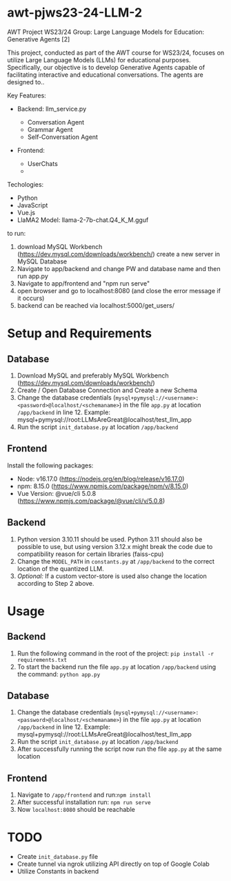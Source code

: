 # awt-pjws23-24-LLM-2
AWT Project WS23/24 Group: Large Language Models for Education: Generative Agents [2]

This project, conducted as part of the AWT course for WS23/24, focuses on utilize Large Language Models (LLMs) for educational purposes. Specifically, our objective is to develop Generative Agents capable of facilitating interactive and educational conversations. The agents are designed to..

Key Features:
- Backend: llm_service.py
  - Conversation Agent
  - Grammar Agent
  - Self-Conversation Agent
 
- Frontend:
  - UserChats
  - 

Techologies:
- Python
- JavaScript
- Vue.js
- LlaMA2 Model: llama-2-7b-chat.Q4_K_M.gguf

to run:
1. download MySQL Workbench (https://dev.mysql.com/downloads/workbench/) create a new server in MySQL Database
2. Navigate to app/backend and change PW and database name and then run app.py
3. Navigate to app/frontend and "npm run serve"
4. open browser and go to localhost:8080 (and close the error message if it occurs)
5. backend can be reached via localhost:5000/get_users/

# Setup and Requirements
## Database
1. Download MySQL and preferably MySQL Workbench (https://dev.mysql.com/downloads/workbench/)
2. Create / Open Database Connection and Create a new Schema
3. Change the database credentials (`mysql+pymysql://<username>:<password>@localhost/<schemaname>`) in the file `app.py` at location `/app/backend` in line 12. Example: mysql+pymysql://root:LLMsAreGreat@localhost/test_llm_app
4. Run the script `init_database.py` at location `/app/backend`

## Frontend
Install the following packages:
- Node: v16.17.0 (https://nodejs.org/en/blog/release/v16.17.0)
- npm: 8.15.0 (https://www.npmjs.com/package/npm/v/8.15.0)
- Vue Version: @vue/cli 5.0.8 (https://www.npmjs.com/package/@vue/cli/v/5.0.8)

## Backend
1. Python version 3.10.11 should be used. Python 3.11 should also be possible to use, but using version 3.12.x might break the code due to compatibility reason for certain libraries (faiss-cpu)
2. Change the `MODEL_PATH` in `constants.py` at `/app/backend` to the correct location of the quantized LLM.
3. <i>Optional:</i> If a custom vector-store is used also change the location according to Step 2 above.


# Usage
## Backend
1. Run the following command in the root of the project: `pip install -r requirements.txt` 
2. To start the backend run the file `app.py` at location `/app/backend` using the command: `python app.py` 

## Database
1. Change the database credentials (`mysql+pymysql://<username>:<password>@localhost/<schemaname>`) in the file `app.py` at location `/app/backend` in line 12. Example: mysql+pymysql://root:LLMsAreGreat@localhost/test_llm_app
2. Run the script `init_database.py` at location `/app/backend`
3. After successfully running the script now run the file `app.py` at the same location

## Frontend
1. Navigate to `/app/frontend` and run:`npm install`
2. After successful installation run: `npm run serve`
3. Now `localhost:8080` should be reachable


# TODO
- Create `init_database.py` file
- Create tunnel via ngrok utilizing API directly on top of Google Colab 
- Utilize Constants in backend